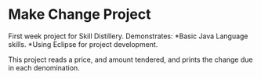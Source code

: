 # Make Change Project

First week project for Skill Distillery.
Demonstrates:
*Basic Java Language skills.
*Using Eclipse for project development.

This project reads a price, and amount tendered, and prints the change due in each denomination.